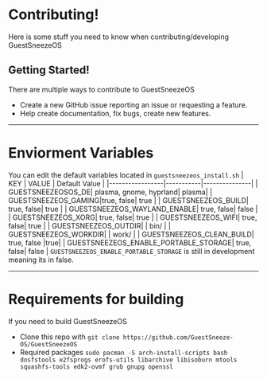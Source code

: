 # Contributing!
Here is some stuff you need to know when contributing/developing GuestSneezeOS
## Getting Started!
There are multiple ways to contribute to GuestSneezeOS
- Create a new GitHub issue reporting an issue or requesting a feature.
- Help create documentation, fix bugs, create new features.

---
# Enviorment Variables
You can edit the default variables located in `guestsneezeos_install.sh`
| KEY             | VALUE     | Default Value |
|-----------------|-----------|---------------|
| GUESTSNEEZEOSOS_DE| plasma, gnome, hyprland| plasma|
| GUESTSNEEZEOS_GAMING|true, false| true |
| GUESTSNEEZEOS_BUILD| true, false| true |
| GUESTSNEEZEOS_WAYLAND_ENABLE| true, false| false |
| GUESTSNEEZEOS_XORG| true, false| true |
| GUESTSNEEZEOS_WIFI| true, false| true |
| GUESTSNEEZEOS_OUTDIR| <any> | bin/ |
| GUESTSNEEZEOS_WORKDIR| <any> | work/ |
| GUESTSNEEZEOS_CLEAN_BUILD| true, false |true| 
| GUESTSNEEZEOS_ENABLE_PORTABLE_STORAGE| true, false| false |
`GUESTSNEEZEOS_ENABLE_PORTABLE_STORAGE` is still in development meaning its in false.

---
# Requirements for building
If you need to build GuestSneezeOS
* Clone this repo with `git clone https://github.com/GuestSneeze-OS/GuestSneezeOS`
* Required packages `sudo pacman -S arch-install-scripts bash dosfstools e2fsprogs erofs-utils libarchive libisoburn mtools squashfs-tools edk2-ovmf grub gnupg openssl`
